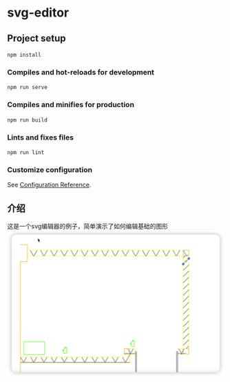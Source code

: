 # svg-editor

## Project setup
```
npm install
```

### Compiles and hot-reloads for development
```
npm run serve
```

### Compiles and minifies for production
```
npm run build
```

### Lints and fixes files
```
npm run lint
```

### Customize configuration
See [Configuration Reference](https://cli.vuejs.org/config/).

## 介绍
这是一个svg编辑器的例子，简单演示了如何编辑基础的图形
![alt text](image.png)